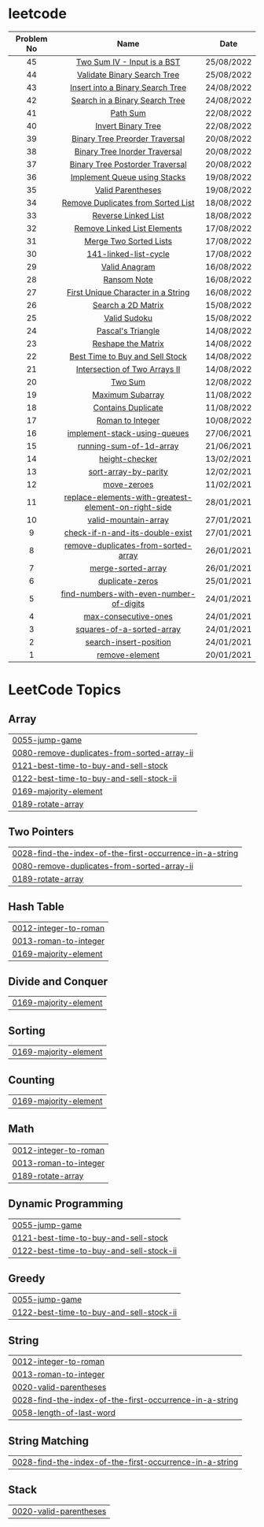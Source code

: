 # leetcode

| Problem No | Name  | Date  |
| :-----: | :-: | :-: |
| 45 | [Two Sum IV - Input is a BST](https://github.com/bpadhiyar4/leetcode/tree/main/653-two-sum-iv-input-is-a-bst) | 25/08/2022
| 44 | [Validate Binary Search Tree](https://github.com/bpadhiyar4/leetcode/tree/main/98-validate-binary-search-tree) | 25/08/2022
| 43 | [Insert into a Binary Search Tree](https://github.com/bpadhiyar4/leetcode/tree/main/701-insert-into-a-binary-search-tree) | 24/08/2022
| 42 | [Search in a Binary Search Tree](https://github.com/bpadhiyar4/leetcode/tree/main/700-search-in-a-binary-search-tree) | 24/08/2022
| 41 | [Path Sum](https://github.com/bpadhiyar4/leetcode/tree/main/112-path-sum) | 22/08/2022
| 40 | [Invert Binary Tree](https://github.com/bpadhiyar4/leetcode/tree/main/226-invert-binary-tree) | 22/08/2022
| 39 | [Binary Tree Preorder Traversal](https://github.com/bpadhiyar4/leetcode/tree/main/144-binary-tree-preorder-traversal) | 20/08/2022
| 38 | [Binary Tree Inorder Traversal](https://github.com/bpadhiyar4/leetcode/tree/main/94-binary-tree-inorder-traversal) | 20/08/2022
| 37 | [Binary Tree Postorder Traversal](https://github.com/bpadhiyar4/leetcode/tree/main/145-binary-tree-postorder-traversal) | 20/08/2022
| 36 | [Implement Queue using Stacks](https://github.com/bpadhiyar4/leetcode/tree/main/232-implement-queue-using-stacks) | 19/08/2022
| 35 | [Valid Parentheses](https://github.com/bpadhiyar4/leetcode/tree/main/20-valid-parentheses) | 19/08/2022
| 34 | [Remove Duplicates from Sorted List](https://github.com/bpadhiyar4/leetcode/tree/main/83-remove-duplicates-from-sorted-list) | 18/08/2022
| 33 | [Reverse Linked List](https://github.com/bpadhiyar4/leetcode/tree/main/206-reverse-linked-list) | 18/08/2022
| 32 | [Remove Linked List Elements](https://github.com/bpadhiyar4/leetcode/tree/main/203-remove-linked-list-elements) | 17/08/2022
| 31 | [Merge Two Sorted Lists](https://github.com/bpadhiyar4/leetcode/tree/main/21-merge-two-sorted-lists) | 17/08/2022
| 30 | [141-linked-list-cycle](https://github.com/bpadhiyar4/leetcode/tree/main/141-linked-list-cycle) | 17/08/2022
| 29 | [Valid Anagram](https://github.com/bpadhiyar4/leetcode/tree/main/242-valid-anagram) | 16/08/2022
| 28 | [Ransom Note](https://github.com/bpadhiyar4/leetcode/tree/main/383-ransom-note) | 16/08/2022
| 27 | [First Unique Character in a String](https://github.com/bpadhiyar4/leetcode/tree/main/387-first-unique-character-in-a-string) | 16/08/2022
| 26 | [Search a 2D Matrix](https://github.com/bpadhiyar4/leetcode/tree/main/74-search-a-2d-matrix) | 15/08/2022
| 25 | [Valid Sudoku](https://github.com/bpadhiyar4/leetcode/tree/main/36-valid-sudoku) | 15/08/2022
| 24 | [Pascal's Triangle](https://github.com/bpadhiyar4/leetcode/tree/main/118-pascals-triangle) | 14/08/2022
| 23 | [Reshape the Matrix](https://github.com/bpadhiyar4/leetcode/tree/main/566-reshape-the-matrix) | 14/08/2022
| 22 | [Best Time to Buy and Sell Stock](https://github.com/bpadhiyar4/leetcode/tree/main/121-best-time-to-buy-and-sell-stock) | 14/08/2022
| 21 | [Intersection of Two Arrays II](https://github.com/bpadhiyar4/leetcode/tree/main/350-intersection-of-two-arrays-ii) | 14/08/2022
| 20 | [Two Sum](https://github.com/bpadhiyar4/leetcode/tree/main/1-two-sum) | 12/08/2022
| 19 | [Maximum Subarray](https://github.com/bpadhiyar4/leetcode/tree/main/53-maximum-subarray) | 11/08/2022
| 18 | [Contains Duplicate](https://github.com/bpadhiyar4/leetcode/tree/main/217-contains-duplicate) | 11/08/2022
| 17 | [Roman to Integer](https://github.com/bpadhiyar4/leetcode/tree/main/13-roman-to-integer) | 10/08/2022
| 16 | [implement-stack-using-queues](https://github.com/bpadhiyar4/leetcode/blob/main/implement-stack-using-queues/implement-stack-using-queues.java) | 27/06/2021
| 15 | [running-sum-of-1d-array](https://github.com/bpadhiyar4/leetcode/blob/main/running-sum-of-1d-array/running-sum-of-1d-array.java) | 21/06/2021
| 14 | [height-checker](https://github.com/bpadhiyar4/leetcode/tree/main/height-checker) | 13/02/2021
| 13 | [sort-array-by-parity](https://github.com/bpadhiyar4/leetcode/tree/main/sort-array-by-parity) | 12/02/2021 |
| 12 | [move-zeroes](https://github.com/bpadhiyar4/leetcode/tree/main/move-zeroes) | 11/02/2021 |
| 11 | [replace-elements-with-greatest-element-on-right-side](https://github.com/bpadhiyar4/leetcode/tree/main/replace-elements-with-greatest-element-on-right-side) | 28/01/2021 |
| 10 | [valid-mountain-array](https://github.com/bpadhiyar4/leetcode/tree/main/valid-mountain-array) | 27/01/2021 |
| 9 | [check-if-n-and-its-double-exist](https://github.com/bpadhiyar4/leetcode/tree/main/check-if-n-and-its-double-exist) | 27/01/2021 |
| 8 | [remove-duplicates-from-sorted-array](https://github.com/bpadhiyar4/leetcode/tree/main/remove-duplicates-from-sorted-array) | 26/01/2021 |
| 7 | [merge-sorted-array](https://github.com/bpadhiyar4/leetcode/tree/main/merge-sorted-array) | 26/01/2021 |
| 6 | [duplicate-zeros](https://github.com/bpadhiyar4/leetcode/tree/main/duplicate-zeros) | 25/01/2021 |
| 5 | [find-numbers-with-even-number-of-digits](https://github.com/bpadhiyar4/leetcode/tree/main/find-numbers-with-even-number-of-digits) | 24/01/2021 |
| 4 | [max-consecutive-ones](https://github.com/bpadhiyar4/leetcode/tree/main/max-consecutive-ones) | 24/01/2021 |
| 3 | [squares-of-a-sorted-array](https://github.com/bpadhiyar4/leetcode/tree/main/squares-of-a-sorted-array) | 24/01/2021 |
| 2 | [search-insert-position](https://github.com/bpadhiyar4/leetcode/tree/main/search-insert-position) | 24/01/2021 |
| 1 | [remove-element](https://github.com/bpadhiyar4/leetcode/tree/main/remove-element) | 20/01/2021 |

<!---LeetCode Topics Start-->
# LeetCode Topics
## Array
|  |
| ------- |
| [0055-jump-game](https://github.com/bpadhiyar4/leetcode/tree/master/0055-jump-game) |
| [0080-remove-duplicates-from-sorted-array-ii](https://github.com/bpadhiyar4/leetcode/tree/master/0080-remove-duplicates-from-sorted-array-ii) |
| [0121-best-time-to-buy-and-sell-stock](https://github.com/bpadhiyar4/leetcode/tree/master/0121-best-time-to-buy-and-sell-stock) |
| [0122-best-time-to-buy-and-sell-stock-ii](https://github.com/bpadhiyar4/leetcode/tree/master/0122-best-time-to-buy-and-sell-stock-ii) |
| [0169-majority-element](https://github.com/bpadhiyar4/leetcode/tree/master/0169-majority-element) |
| [0189-rotate-array](https://github.com/bpadhiyar4/leetcode/tree/master/0189-rotate-array) |
## Two Pointers
|  |
| ------- |
| [0028-find-the-index-of-the-first-occurrence-in-a-string](https://github.com/bpadhiyar4/leetcode/tree/master/0028-find-the-index-of-the-first-occurrence-in-a-string) |
| [0080-remove-duplicates-from-sorted-array-ii](https://github.com/bpadhiyar4/leetcode/tree/master/0080-remove-duplicates-from-sorted-array-ii) |
| [0189-rotate-array](https://github.com/bpadhiyar4/leetcode/tree/master/0189-rotate-array) |
## Hash Table
|  |
| ------- |
| [0012-integer-to-roman](https://github.com/bpadhiyar4/leetcode/tree/master/0012-integer-to-roman) |
| [0013-roman-to-integer](https://github.com/bpadhiyar4/leetcode/tree/master/0013-roman-to-integer) |
| [0169-majority-element](https://github.com/bpadhiyar4/leetcode/tree/master/0169-majority-element) |
## Divide and Conquer
|  |
| ------- |
| [0169-majority-element](https://github.com/bpadhiyar4/leetcode/tree/master/0169-majority-element) |
## Sorting
|  |
| ------- |
| [0169-majority-element](https://github.com/bpadhiyar4/leetcode/tree/master/0169-majority-element) |
## Counting
|  |
| ------- |
| [0169-majority-element](https://github.com/bpadhiyar4/leetcode/tree/master/0169-majority-element) |
## Math
|  |
| ------- |
| [0012-integer-to-roman](https://github.com/bpadhiyar4/leetcode/tree/master/0012-integer-to-roman) |
| [0013-roman-to-integer](https://github.com/bpadhiyar4/leetcode/tree/master/0013-roman-to-integer) |
| [0189-rotate-array](https://github.com/bpadhiyar4/leetcode/tree/master/0189-rotate-array) |
## Dynamic Programming
|  |
| ------- |
| [0055-jump-game](https://github.com/bpadhiyar4/leetcode/tree/master/0055-jump-game) |
| [0121-best-time-to-buy-and-sell-stock](https://github.com/bpadhiyar4/leetcode/tree/master/0121-best-time-to-buy-and-sell-stock) |
| [0122-best-time-to-buy-and-sell-stock-ii](https://github.com/bpadhiyar4/leetcode/tree/master/0122-best-time-to-buy-and-sell-stock-ii) |
## Greedy
|  |
| ------- |
| [0055-jump-game](https://github.com/bpadhiyar4/leetcode/tree/master/0055-jump-game) |
| [0122-best-time-to-buy-and-sell-stock-ii](https://github.com/bpadhiyar4/leetcode/tree/master/0122-best-time-to-buy-and-sell-stock-ii) |
## String
|  |
| ------- |
| [0012-integer-to-roman](https://github.com/bpadhiyar4/leetcode/tree/master/0012-integer-to-roman) |
| [0013-roman-to-integer](https://github.com/bpadhiyar4/leetcode/tree/master/0013-roman-to-integer) |
| [0020-valid-parentheses](https://github.com/bpadhiyar4/leetcode/tree/master/0020-valid-parentheses) |
| [0028-find-the-index-of-the-first-occurrence-in-a-string](https://github.com/bpadhiyar4/leetcode/tree/master/0028-find-the-index-of-the-first-occurrence-in-a-string) |
| [0058-length-of-last-word](https://github.com/bpadhiyar4/leetcode/tree/master/0058-length-of-last-word) |
## String Matching
|  |
| ------- |
| [0028-find-the-index-of-the-first-occurrence-in-a-string](https://github.com/bpadhiyar4/leetcode/tree/master/0028-find-the-index-of-the-first-occurrence-in-a-string) |
## Stack
|  |
| ------- |
| [0020-valid-parentheses](https://github.com/bpadhiyar4/leetcode/tree/master/0020-valid-parentheses) |
<!---LeetCode Topics End-->